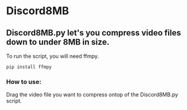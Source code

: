 # Discord8MB

## Discord8MB.py let's you compress video files down to under 8MB in size.

To run the script, you will need ffmpy.
```
pip install ffmpy
```
### How to use:
Drag the video file you want to compress ontop of the Discord8MB.py script.
